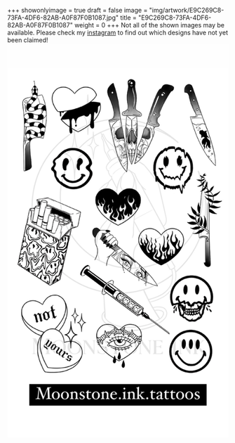 +++
showonlyimage = true
draft = false
image = "img/artwork/E9C269C8-73FA-4DF6-82AB-A0F87F0B1087.jpg"
title = "E9C269C8-73FA-4DF6-82AB-A0F87F0B1087"
weight = 0
+++
Not all of the shown images may be available. Please check my [instagram](https://www.instagram.com/moonstone.ink.tattoos) to find out which designs have not yet been claimed!
![image](/img/artwork/E9C269C8-73FA-4DF6-82AB-A0F87F0B1087.jpg)
